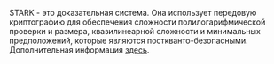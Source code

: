 STARK - это доказательная система. Она использует передовую криптографию для обеспечения сложности полилогарифмической проверки и размера, квазилинеарной сложности и минимальных предположений, которые являются посткванто-безопасными. Дополнительная информация [здесь](https://starkware.co/stark/).